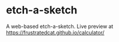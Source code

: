 # etch-a-sketch

A web-based etch-a-sketch. Live preview at https://frustratedcat.github.io/calculator/
